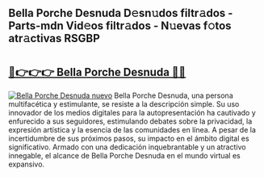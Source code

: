 ## Bella Porche Desnuda D𝚎sn𝚞dos filtr𝚊dos - Parts-mdn Vid𝚎os filtr𝚊dos - N𝚞evas f𝚘tos atr𝚊ctivas RSGBP

# <h2><a href="http://mb6emg.tromn.icu/?c=Bella+Porche+Desnuda">🔗👉👉👉 Bella Porche Desnuda 🔗🔗</a></h2>

[![Bella Porche Desnuda nuevo](https://i.imgur.com/pEAQMta.gif)](http://mb6emg.tromn.icu/?c=Bella+Porche+Desnuda)
Bella Porche Desnuda, una persona multifacética y estimulante, se resiste a la descripción simple. Su uso innovador de los medios digitales para la autopresentación ha cautivado y enfurecido a sus seguidores, estimulando debates sobre la privacidad, la expresión artística y la esencia de las comunidades en línea. A pesar de la incertidumbre de sus próximos pasos, su impacto en el ámbito digital es significativo. Armado con una dedicación inquebrantable y un atractivo innegable, el alcance de Bella Porche Desnuda en el mundo virtual es expansivo.
